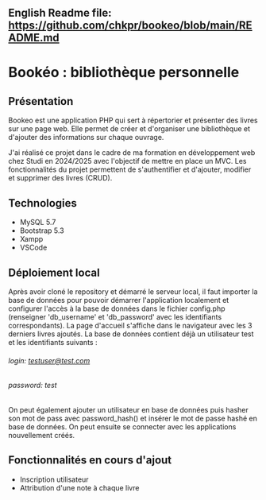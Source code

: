 ## English Readme file: https://github.com/chkpr/bookeo/blob/main/README.md

# Bookéo : bibliothèque personnelle

## Présentation

Bookeo est une application PHP qui sert à répertorier et présenter des livres sur une page web. Elle permet de créer et d'organiser une bibliothèque et d'ajouter des informations sur chaque ouvrage.

J'ai réalisé ce projet dans le cadre de ma formation en développement web chez Studi en 2024/2025 avec l'objectif de mettre en place un MVC. Les fonctionnalités du projet permettent de s'authentifier et d'ajouter, modifier et supprimer des livres (CRUD).

## Technologies

- MySQL 5.7
- Bootstrap 5.3
- Xampp
- VSCode

## Déploiement local

Après avoir cloné le repository et démarré le serveur local, il faut importer la base de données pour pouvoir démarrer l'application localement et configurer l'accès à la base de données dans le fichier config.php (renseigner 'db_username' et 'db_password' avec les identifiants correspondants).
La page d'accueil s'affiche dans le navigateur avec les 3 derniers livres ajoutés.
La base de données contient déjà un utilisateur test et les identifiants suivants :

###### login: testuser@test.com

###### password: test

On peut également ajouter un utilisateur en base de données puis hasher son mot de pass avec password_hash() et insérer le mot de passe hashé en base de données. On peut ensuite se connecter avec les applications nouvellement créés.

## Fonctionnalités en cours d'ajout

- Inscription utilisateur
- Attribution d'une note à chaque livre

